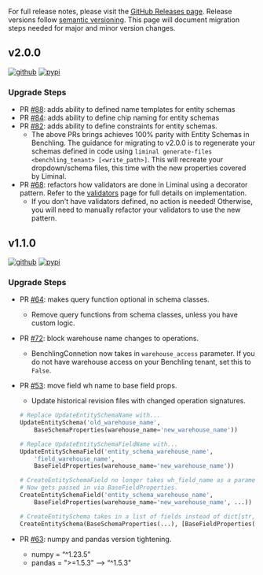 For full release notes, please visit the [GitHub Releases page](https://github.com/dynotx/liminal-orm/releases). Release versions follow [semantic versioning](https://semver.org/). This page will document migration steps needed for major and minor version changes.

## v2.0.0

[![github](https://img.shields.io/badge/github-v2.0.0-blue)](https://github.com/dynotx/liminal-orm/releases/tag/2.0.0) [![pypi](https://img.shields.io/pypi/v/liminal-orm/2.0.0.svg)](https://pypi.org/project/liminal-orm/2.0.0/)

### Upgrade Steps

- PR [#88](https://github.com/dynotx/liminal-orm/pull/88): adds ability to defined name templates for entity schemas
- PR [#84](https://github.com/dynotx/liminal-orm/pull/84): adds ability to define chip naming for entity schemas
- PR [#82](https://github.com/dynotx/liminal-orm/pull/82): adds ability to define constraints for entity schemas.
    - The above PRs brings achieves 100% parity with Entity Schemas in Benchling. The guidance for migrating to v2.0.0 is to regenerate your schemas defined in code using `liminal generate-files <benchling_tenant> [<write_path>]`. This will recreate your dropdown/schema files, this time with the new properties covered by Liminal.
- PR [#68](https://github.com/dynotx/liminal-orm/pull/68): refactors how validators are done in Liminal using a decorator pattern. Refer to the [validators](https://dynotx.github.io/liminal-orm/reference/validators/) page for full details on implementation.
    - If you don't have validators defined, no action is needed! Otherwise, you will need to manually refactor your validators to use the new pattern.

## v1.1.0

[![github](https://img.shields.io/badge/github-v1.1.0-blue)](https://github.com/dynotx/liminal-orm/releases/tag/1.1.0) [![pypi](https://img.shields.io/pypi/v/liminal-orm/1.1.0.svg)](https://pypi.org/project/liminal-orm/1.1.0/)

### Upgrade Steps

- PR [#64](https://github.com/dynotx/liminal-orm/pull/64): makes query function optional in schema classes.
    - Remove query functions from schema classes, unless you have custom logic.
- PR [#72](https://github.com/dynotx/liminal-orm/pull/72): block warehouse name changes to operations.
    - BenchlingConnetion now takes in `warehouse_access` parameter. If you do not have warehouse access on your Benchling tenant, set this to `False`.
- PR [#53](https://github.com/dynotx/liminal-orm/pull/53): move field wh name to base field props.
    - Update historical revision files with changed operation signatures.

    ```python
    # Replace UpdateEntitySchemaName with...
    UpdateEntitySchema('old_warehouse_name', 
        BaseSchemaProperties(warehouse_name='new_warehouse_name'))

    # Replace UpdateEntitySchemaFieldName with...
    UpdateEntitySchemaField('entity_schema_warehouse_name', 
        'field_warehouse_name', 
        BaseFieldProperties(warehouse_name='new_warehouse_name'))

    # CreateEntitySchemaField no longer takes wh_field_name as a parameter. 
    # Now gets passed in via BaseFieldProperties.
    CreateEntitySchemaField('entity_schema_warehouse_name', 
        BaseFieldProperties(warehouse_name='new_warehouse_name', ...))

    # CreateEntitySchema takes in a list of fields instead of dict[str, Benchling FieldProperties]
    CreateEntitySchema(BaseSchemaProperties(...), [BaseFieldProperties(...), ...])
    ```

- PR [#63](https://github.com/dynotx/liminal-orm/pull/63): numpy and pandas version tightening.
    - numpy = “^1.23.5”
    - pandas = ">=1.5.3" --> “^1.5.3"
